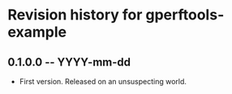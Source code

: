 # Revision history for gperftools-example

## 0.1.0.0 -- YYYY-mm-dd

* First version. Released on an unsuspecting world.
